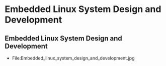 # Embedded Linux System Design and Development
## Embedded Linux System Design and Development
* File:Embedded_linux_system_design_and_development.jpg
